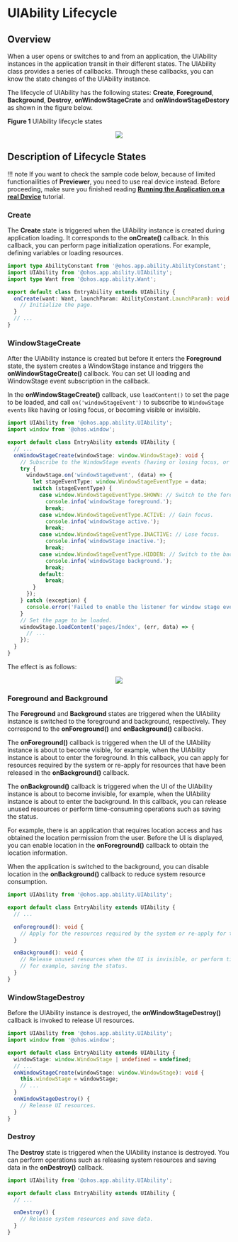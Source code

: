 # UIAbility Lifecycle

## Overview

When a user opens or switches to and from an application, the UIAbility instances in the application transit in their different states. The UIAbility class provides a series of callbacks. Through these callbacks, you can know the state changes of the UIAbility instance.

The lifecycle of UIAbility has the following states: **Create**, **Foreground**, **Background**, **Destroy**, **onWindowStageCrate** and **onWindowStageDestory** as shown in the figure below.

**Figure 1** UIAbility lifecycle states

<div style="text-align:center">
    <img src='../images/image1.png'>
</div>

## Description of Lifecycle States

!!! note
    If you want to check the sample code below, because of limited functionailities of **Previewer**, you need to use real device instead. 
    Before proceeding, make sure you finished reading **[Running the Application on a real Device](../../create-first-eclipse-oniro-app/run-real-device.md)** tutorial.

### Create

The **Create** state is triggered when the UIAbility instance is created during application loading. It corresponds to the **onCreate()** callback. In this callback, you can perform page initialization operations.
For example, defining variables or loading resources.


```ts
import type AbilityConstant from '@ohos.app.ability.AbilityConstant';
import UIAbility from '@ohos.app.ability.UIAbility';
import type Want from '@ohos.app.ability.Want';

export default class EntryAbility extends UIAbility {
  onCreate(want: Want, launchParam: AbilityConstant.LaunchParam): void {
    // Initialize the page.
  }
  // ...
}
```

### WindowStageCreate

After the UIAbility instance is created but before it enters the **Foreground** state, the system creates a WindowStage instance and triggers the **onWindowStageCreate()** callback. You can set UI loading and WindowStage event subscription in the callback.

In the **onWindowStageCreate()** callback, use `loadContent()` to set the page to be loaded, and call `on('windowStageEvent')` to subscribe to `WindowStage events` like having or losing focus, or becoming visible or invisible.

```ts
import UIAbility from '@ohos.app.ability.UIAbility';
import window from '@ohos.window';

export default class EntryAbility extends UIAbility {
  // ...
  onWindowStageCreate(windowStage: window.WindowStage): void {
    // Subscribe to the WindowStage events (having or losing focus, or becoming visible or invisible).
    try {
      windowStage.on('windowStageEvent', (data) => {
        let stageEventType: window.WindowStageEventType = data;
        switch (stageEventType) {
          case window.WindowStageEventType.SHOWN: // Switch to the foreground.
            console.info('windowStage foreground.');
            break;
          case window.WindowStageEventType.ACTIVE: // Gain focus.
            console.info('windowStage active.');
            break;
          case window.WindowStageEventType.INACTIVE: // Lose focus.
            console.info('windowStage inactive.');
            break;
          case window.WindowStageEventType.HIDDEN: // Switch to the background.
            console.info('windowStage background.');
            break;
          default:
            break;
        }
      });
    } catch (exception) {
      console.error('Failed to enable the listener for window stage event changes. Cause:' + JSON.stringify(exception));
    }
    // Set the page to be loaded.
    windowStage.loadContent('pages/Index', (err, data) => {
      // ...
    });
  }
}
```

The effect is as follows:

<div style="text-align:center">
    <img src='../images/v1.gif'>
</div>

### Foreground and Background

The **Foreground** and **Background** states are triggered when the UIAbility instance is switched to the foreground and background, respectively. They correspond to the **onForeground()** and **onBackground()** callbacks.

The **onForeground()** callback is triggered when the UI of the UIAbility instance is about to become visible, for example, when the UIAbility instance is about to enter the foreground. In this callback, you can apply for resources required by the system or re-apply for resources that have been released in the **onBackground()** callback.

The **onBackground()** callback is triggered when the UI of the UIAbility instance is about to become invisible, for example, when the UIAbility instance is about to enter the background. In this callback, you can release unused resources or perform time-consuming operations such as saving the status.

For example, there is an application that requires location access and has obtained the location permission from the user. Before the UI is displayed, you can enable location in the **onForeground()** callback to obtain the location information.

When the application is switched to the background, you can disable location in the **onBackground()** callback to reduce system resource consumption.


```ts
import UIAbility from '@ohos.app.ability.UIAbility';

export default class EntryAbility extends UIAbility {
  // ...

  onForeground(): void {
    // Apply for the resources required by the system or re-apply for the resources released in onBackground().
  }

  onBackground(): void {
    // Release unused resources when the UI is invisible, or perform time-consuming operations in this callback,
    // for example, saving the status.
  }
}
```

### WindowStageDestroy

Before the UIAbility instance is destroyed, the **onWindowStageDestroy()** callback is invoked to release UI resources.

```ts
import UIAbility from '@ohos.app.ability.UIAbility';
import window from '@ohos.window';

export default class EntryAbility extends UIAbility {
  windowStage: window.WindowStage | undefined = undefined;
  // ...
  onWindowStageCreate(windowStage: window.WindowStage): void {
    this.windowStage = windowStage;
    // ...
  }
  onWindowStageDestroy() {
    // Release UI resources.
  }
}
```

### Destroy

The **Destroy** state is triggered when the UIAbility instance is destroyed. You can perform operations such as releasing system resources and saving data in the **onDestroy()** callback.

```ts
import UIAbility from '@ohos.app.ability.UIAbility';

export default class EntryAbility extends UIAbility {
  // ...

  onDestroy() {
    // Release system resources and save data.
  }
}
```

